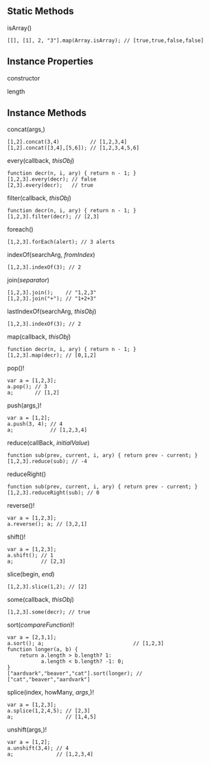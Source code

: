 Static Methods
--------------

isArray()

    [[], [1], 2, "3"].map(Array.isArray); // [true,true,false,false]

Instance Properties
-------------------

constructor

length

Instance Methods
----------------

concat(args,)

    [1,2].concat(3,4)          // [1,2,3,4]
    [1,2].concat([3,4],[5,6]); // [1,2,3,4,5,6]

every(callback, _thisObj_)

    function decr(n, i, ary) { return n - 1; }
    [1,2,3].every(decr); // false
    [2,3].every(decr);   // true

filter(callback, _thisObj_)

    function decr(n, i, ary) { return n - 1; }
    [1,2,3].filter(decr); // [2,3]

foreach()

    [1,2,3].forEach(alert); // 3 alerts

indexOf(searchArg, _fromIndex_)

    [1,2,3].indexOf(3); // 2

join(_separator_)

    [1,2,3].join();    // "1,2,3"
    [1,2,3].join("+"); // "1+2+3"

lastIndexOf(searchArg, _thisObj_)

    [1,2,3].indexOf(3); // 2

map(callback, _thisObj_)

    function decr(n, i, ary) { return n - 1; }
    [1,2,3].map(decr); // [0,1,2]

pop()!

    var a = [1,2,3];
    a.pop(); // 3
    a;       // [1,2]

push(args,)!

    var a = [1,2];
    a.push(3, 4); // 4
    a;            // [1,2,3,4]

reduce(callBack, _initialValue_)

    function sub(prev, current, i, ary) { return prev - current; }
    [1,2,3].reduce(sub); // -4

reduceRight()

    function sub(prev, current, i, ary) { return prev - current; }
    [1,2,3].reduceRight(sub); // 0

reverse()!

    var a = [1,2,3];
    a.reverse(); a; // [3,2,1]

shift()!

    var a = [1,2,3];
    a.shift(); // 1
    a;         // [2,3]

slice(begin, _end_)

    [1,2,3].slice(1,2); // [2]

some(callback, _thisObj_)

    [1,2,3].some(decr); // true

sort(_compareFunction_)!

    var a = [2,3,1];
    a.sort(); a;                             // [1,2,3]
    function longer(a, b) {
        return a.length > b.length? 1:
               a.length < b.length? -1: 0;
    }
    ["aardvark","beaver","cat"].sort(longer); // ["cat","beaver","aardvark"]

splice(index, howMany, _args_,)!

    var a = [1,2,3];
    a.splice(1,2,4,5); // [2,3]
    a;                 // [1,4,5]

unshift(args,)!

    var a = [1,2];
    a.unshift(3,4); // 4
    a;              // [1,2,3,4]
